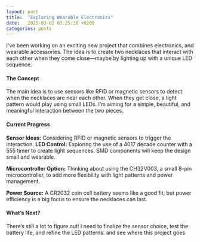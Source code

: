 ```yaml
---
layout: post
title:  "Exploring Wearable Electronics"
date:   2025-03-02 03:25:30 +0200
categories: posts
---
```

I've been working on an exciting new project that combines electronics, and wearable accessories. The idea is to create two necklaces that interact with each other when they come close—maybe by lighting up with a unique LED sequence.

#### The Concept

The main idea is to use sensors like RFID or magnetic sensors to detect when the necklaces are near each other. When they get close, a light pattern would play using small LEDs. I’m aiming for a simple, beautiful, and meaningful interaction between the two pieces.

#### Current Progress

**Sensor Ideas:** Considering RFID or magnetic sensors to trigger the interaction.
**LED Control:** Exploring the use of a 4017 decade counter with a 555 timer to create light sequences. SMD components will keep the design small and wearable.

**Microcontroller Option:** Thinking about using the CH32V003, a small 8-pin microcontroller, to add more flexibility with light patterns and power management.

**Power Source:** A CR2032 coin cell battery seems like a good fit, but power efficiency is a big focus to ensure the necklaces can last.

#### What’s Next?

There’s still a lot to figure out! I need to finalize the sensor choice, test the battery life, and refine the LED patterns. and see where this project goes.
